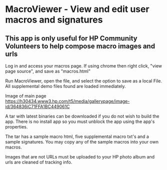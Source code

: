 # MacroViewer - View and edit user macros and signatures
 
## This app is only useful for HP Community Volunteers to help compose macro images and urls

Log in and access your macros page.  If using chrome then right click, "view page source", and save as "macros.html"

Run MacroViewer, open the file, and select the option to save as a local File.  All supplemental demo files found are loaded immediately.

Image of main page https://h30434.www3.hp.com/t5/media/gallerypage/image-id/364836iC71FFA1BC449061C

A tar with latest binaries can be downloaded if you do not wish to build the app.  There is no install app so you must unblock the app using the  app's properties.

The tar has a sample macro html, five supplemental macro txt's and a sample signatures.  You may copy any of the sample macros into your own macros.  

Images that are not URLs must be uploaded to your HP photo album and urls are cleaned of tracking info.

